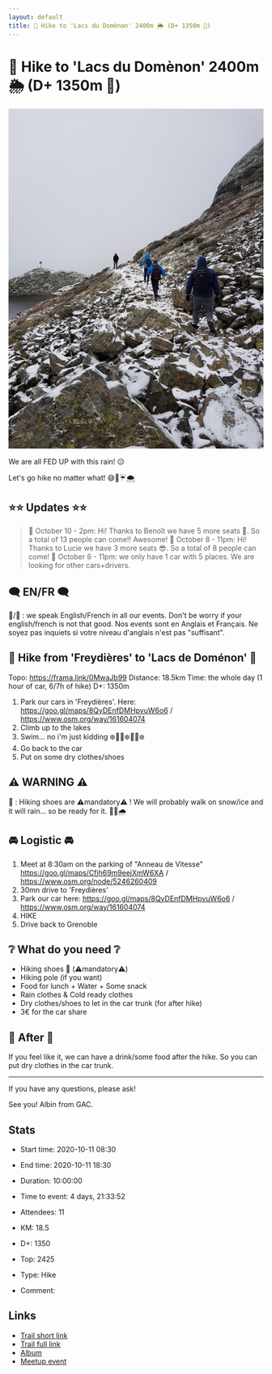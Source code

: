 ```yaml
---
layout: default
title: 🥾 Hike to 'Lacs du Domènon' 2400m 🌦️ (D+ 1350m 🤩)
---
```


# 🥾 Hike to 'Lacs du Domènon' 2400m 🌦️ (D+ 1350m 🤩)

![2020-10-11](/Stats/img/orig/2020-10-11.jpg)

We are all FED UP with this rain! 😑

Let's go hike no matter what! 😅🤷☔🌨️

## ⭐⭐ Updates ⭐⭐
> 📅 October 10 - 2pm: Hi! Thanks to Benoît we have 5 more seats 🤩. So a total of 13 people can come!! Awesome!
> 📅 October 8 - 11pm: Hi! Thanks to Lucie we have 3 more seats 😎. So a total of 8 people can come!
> 📅 October 6 - 11pm: we only have 1 car with 5 places. We are looking for other cars+drivers.

## 🗨️ EN/FR 🗨️
🦅/🐓 : we speak English/French in all our events. Don't be worry if your english/french is not that good. Nos events sont en Anglais et Français. Ne soyez pas inquiets si votre niveau d'anglais n'est pas "suffisant".

## 🥾 Hike from 'Freydières' to 'Lacs de Doménon' 🥾
Topo: https://frama.link/0MwaJb99
Distance: 18.5km
Time: the whole day (1 hour of car, 6/7h of hike)
D+: 1350m

1. Park our cars in 'Freydières'. Here: https://goo.gl/maps/8QyDEnfDMHpvuW6o6 / https://www.osm.org/way/161604074
2. Climb up to the lakes
3. Swim... no i'm just kidding ❄️🏊‍♀️❄️🏊‍♀️❄️
5. Go back to the car
6. Put on some dry clothes/shoes

## ⚠️ WARNING ⚠️

👀 : Hiking shoes are ⚠️mandatory⚠️ ! We will probably walk on snow/ice and it will rain... so be ready for it. 🗻🧊🌧️

## 🚘 Logistic 🚘
1. Meet at 8:30am on the parking of "Anneau de Vitesse" https://goo.gl/maps/Cfjh69m9eejXmW6XA / https://www.osm.org/node/5246260409
2. 30mn drive to 'Freydières'
3. Park our car here: https://goo.gl/maps/8QyDEnfDMHpvuW6o6 / https://www.osm.org/way/161604074
4. HIKE
5. Drive back to Grenoble

## ❔ What do you need ❔
- Hiking shoes 🥾 (⚠️mandatory⚠️)
- Hiking pole (if you want)
- Food for lunch + Water + Some snack
- Rain clothes & Cold ready clothes
- Dry clothes/shoes to let in the car trunk (for after hike)
- 3€ for the car share

## 🍔 After 🍔
If you feel like it, we can have a drink/some food after the hike. So you can put dry clothes in the car trunk.

-----------------------
If you have any questions, please ask!

See you! Albin from GAC.

## Stats

- Start time: 2020-10-11 08:30
- End time: 2020-10-11 18:30
- Duration: 10:00:00
- Time to event: 4 days, 21:33:52
- Attendees: 11

- KM: 18.5
- D+: 1350
- Top: 2425
- Type: Hike
- Comment: 

## Links

- [Trail short link](https://frama.link/0MwaJb99)
- [Trail full link]()
- [Album](https://binnette.github.io/GacImg2020/2020-10-11-🥾-Hike-to-Lacs-du-Domenon-2400m-🌦️-D-1350m-🤩.html)
- [Meetup event](https://www.meetup.com/grenoble-adventure-club-english-french/events/273744783/)
